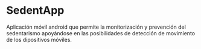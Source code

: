 # SedentApp
Aplicación móvil android que permite la monitorización y prevención del sedentarismo apoyándose en las posibilidades de detección de movimiento de los dipositivos móviles.
